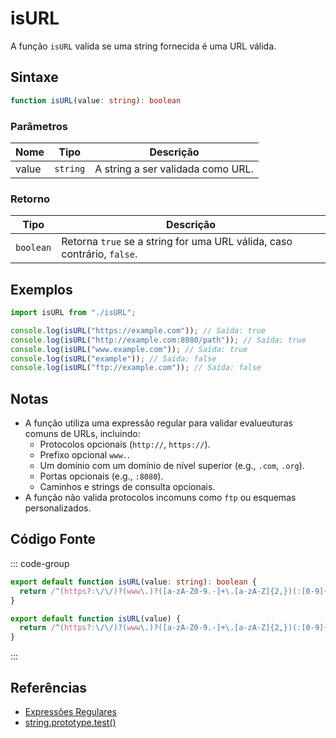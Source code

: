 # isURL

A função `isURL` valida se uma string fornecida é uma URL válida.

## Sintaxe

```typescript
function isURL(value: string): boolean
```

### Parâmetros

| Nome | Tipo     | Descrição                       |
|------|----------|---------------------------------|
| value  | `string` | A string a ser validada como URL. |

### Retorno

| Tipo      | Descrição                                 |
|-----------|-------------------------------------------|
| `boolean` | Retorna `true` se a string for uma URL válida, caso contrário, `false`. |

## Exemplos

```typescript
import isURL from "./isURL";

console.log(isURL("https://example.com")); // Saída: true
console.log(isURL("http://example.com:8080/path")); // Saída: true
console.log(isURL("www.example.com")); // Saída: true
console.log(isURL("example")); // Saída: false
console.log(isURL("ftp://example.com")); // Saída: false
```

## Notas

- A função utiliza uma expressão regular para validar evalueuturas comuns de URLs, incluindo:
  - Protocolos opcionais (`http://`, `https://`).
  - Prefixo opcional `www.`.
  - Um domínio com um domínio de nível superior (e.g., `.com`, `.org`).
  - Portas opcionais (e.g., `:8080`).
  - Caminhos e strings de consulta opcionais.
- A função não valida protocolos incomuns como `ftp` ou esquemas personalizados.

## Código Fonte

::: code-group
```typescript
export default function isURL(value: string): boolean { 
  return /^(https?:\/\/)?(www\.)?([a-zA-Z0-9.-]+\.[a-zA-Z]{2,})(:[0-9]{1,5})?(\/[a-zA-Z0-9._~:/?#[\]@!$&'()*+,;=-]*)?$/.test(value);
}
```

```javascript
export default function isURL(value) { 
  return /^(https?:\/\/)?(www\.)?([a-zA-Z0-9.-]+\.[a-zA-Z]{2,})(:[0-9]{1,5})?(\/[a-zA-Z0-9._~:/?#[\]@!$&'()*+,;=-]*)?$/.test(value);
}
```
::: 

## Referências

- [Expressões Regulares](https://developer.mozilla.org/pt-BR/docs/Web/JavaScript/Guide/Regular_Expressions)
- [string.prototype.test()](https://developer.mozilla.org/pt-BR/docs/Web/JavaScript/Reference/Global_Objects/RegExp/test)